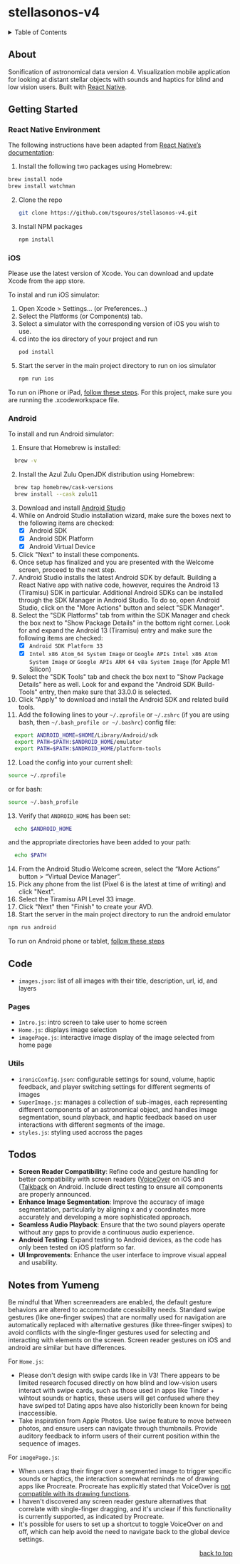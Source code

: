 # stellasonos-v4

<a name="readme-top"></a>
<!-- TABLE OF CONTENTS -->
<details>
  <summary>Table of Contents</summary>
  <ol>
    <li>
      <a href="#about-the-project">About The Project</a>
    </li>
    <li>
      <a href="#getting-started">Getting Started</a>
      <ul>
        <li><a href="#React Native Environment">React Native Environment</a></li>
        <li><a href="#ios">ios</a></li>
        <li><a href="#Android">Android</a></li>
      </ul>
    </li>
    <li><a href="#Features">Code</a></li>
    <li><a href="#Todos">Todos</a></li>
    <li><a href="#Todos">Notes from Yumeng</a></li>
  </ol>
</details>

<!-- ABOUT THE PROJECT -->
## About

Sonification of astronomical data version 4. Visualization mobile application for looking at distant stellar objects with sounds and haptics for blind and low vision users. 
Built with [React Native](https://reactnative.dev/). 

<!-- GETTING STARTED -->
## Getting Started

### React Native Environment
The following instructions have been adapted from [React Native’s documentation](https://reactnative.dev/docs/environment-setup):

1. Install the following two packages using Homebrew: 
  ```sh
  brew install node
  brew install watchman
  ```
2. Clone the repo
   ```sh
   git clone https://github.com/tsgouros/stellasonos-v4.git
   ```
3. Install NPM packages
   ```sh
   npm install
   ```

### iOS
Please use the latest version of Xcode. You can download and update Xcode from the app store. 

To instal and run iOS simulator: 
1. Open Xcode > Settings... (or Preferences...)
2. Select the Platforms (or Components) tab.
3. Select a simulator with the corresponding version of iOS you wish to use.
4. cd into the ios directory of your project and run 
   ```js
   pod install 
   ```
5. Start the server in the main project directory to run on ios simulator
   ```js
   npm run ios
   ``` 

To run on iPhone or iPad, [follow these steps](https://reactnative.dev/docs/running-on-device?platform=ios). For this project, make sure you are running the .xcodeworkspace file. 

### Android 
To install and run Android simulator: 
1. Ensure that Homebrew is installed:
  ```sh
    brew -v
  ```
2. Install the Azul Zulu OpenJDK distribution using Homebrew: 
  ```sh
    brew tap homebrew/cask-versions
    brew install --cask zulu11
  ```
3. Download and install [Android Studio](https://developer.android.com/studio)
4. While on Android Studio installation wizard, make sure the boxes next to the following items are checked: 
    - [x] Android SDK
    - [x] Android SDK Platform
    - [x] Android Virtual Device
5. Click "Next" to install these components.
6. Once setup has finalized and you are presented with the Welcome screen, proceed to the next step.
7. Android Studio installs the latest Android SDK by default. Building a React Native app with native code, however, requires the Android 13 (Tiramisu) SDK in particular. Additional Android SDKs can be installed through the SDK Manager in Android Studio. To do so, open Android Studio, click on the "More Actions" button and select "SDK Manager".
8. Select the "SDK Platforms" tab from within the SDK Manager and check the box next to "Show Package Details" in the bottom right corner. Look for and expand the Android 13 (Tiramisu) entry and make sure the following items are checked:
    - [x] `Android SDK Platform 33`
    - [x] `Intel x86 Atom_64 System Image` or `Google APIs Intel x86 Atom System Image` or `Google APIs ARM 64 v8a System Image` (for Apple M1 Silicon)
9. Select the "SDK Tools" tab and check the box next to "Show Package Details" here as well. Look for and expand the "Android SDK Build-Tools" entry, then make sure that 33.0.0 is selected.
10. Click "Apply" to download and install the Android SDK and related build tools.
11. Add the following lines to your `~/.zprofile` or `~/.zshrc` (if you are using bash, then `~/.bash_profile or ~/.bashrc`) config file:
  ```sh
    export ANDROID_HOME=$HOME/Library/Android/sdk
    export PATH=$PATH:$ANDROID_HOME/emulator
    export PATH=$PATH:$ANDROID_HOME/platform-tools
  ```
12. Load the config into your current shell:
  ```sh
  source ~/.zprofile
  ```
  or for bash:
  ```sh
  source ~/.bash_profile
  ```
13. Verify that `ANDROID_HOME` has been set:
  ```sh
    echo $ANDROID_HOME
  ```
  and the appropriate directories have been added to your path:
  ```sh
    echo $PATH
  ```
14. From the Android Studio Welcome screen, select the “More Actions” button > “Virtual Device Manager”.
15. Pick any phone from the list (Pixel 6 is the latest at time of writing) and click "Next". 
16. Select the Tiramisu API Level 33 image. 
17. Click "Next" then "Finish" to create your AVD.
18. Start the server in the main project directory to run the android emulator
   ```js
   npm run android 
   ```

To run on Android phone or tablet, [follow these steps](https://reactnative.dev/docs/running-on-device?platform=android)

<!-- Features -->
## Code
- `images.json`: list of all images with their title, description, url, id, and layers

### Pages
- `Intro.js`: intro screen to take user to home screen
- `Home.js`: displays image selection
- `imagePage.js`: interactive image display of the image selected from home page

### Utils 
- `ironicConfig.json`: configurable settings for sound, volume, haptic feedback, and player switching settings for different segments of images
- `SuperImage.js`: manages a collection of sub-images, each representing different components of an astronomical object, and handles image segmentation, sound playback, and haptic feedback based on user interactions with different segments of the image.
- `styles.js`: styling used accross the pages

<!-- Todos -->
## Todos
- **Screen Reader Compatibility**: Refine code and gesture handling for better compatibility with screen readers ([VoiceOver](https://support.apple.com/guide/iphone/use-voiceover-gestures-iph3e2e2281/ios) on iOS and ([Talkback](https://accessibleandroid.com/talkback/) on Android. Include direct testing to ensure all components are properly announced.
- **Enhance Image Segmentation**: Improve the accuracy of image segmentation, particularly by aligning x and y coordinates more accurately and developing a more sophisticated approach.
- **Seamless Audio Playback**: Ensure that the two sound players operate without any gaps to provide a continuous audio experience.
- **Android Testing**: Expand testing to Android devices, as the code has only been tested on iOS platform so far.
- **UI Improvements**: Enhance the user interface to improve visual appeal and usability.

## Notes from Yumeng
Be mindful that When screenreaders are enabled, the default gesture behaviors are altered to accommodate ccessibility needs. Standard swipe gestures (like one-finger swipes) that are normally used for navigation are automatically replaced with alternative gestures (like three-finger swipes) to avoid conflicts with the single-finger gestures used for selecting and interacting with elements on the screen. Screen reader gestures on iOS and android are similar but have differences. 

For `Home.js`:
- Please don't design with swipe cards like in V3! There appears to be limited research focused directly on how blind and low-vision users interact with swipe cards, such as those used in apps like Tinder + wihtout sounds or haptics, these users will get confused where they have swiped to! Dating apps have also historiclly been known for being inaccessible.
- Take inspiration from Apple Photos. Use swipe feature to move between photos, and ensure users can navigate through thumbnails. Provide auditory feedback to inform users of their current position within the sequence of images.
  
For `imagePage.js`:
- When users drag their finger over a segmented image to trigger specific sounds or haptics, the interaction somewhat reminds me of drawing apps like Procreate. Procreate has explicitly stated that VoiceOver is [not compatible with its drawing functions](https://help.procreate.com/procreate/handbook/interface-gestures/accessibility).
- I haven't discovered any screen reader gesture alternatives that correlate with single-finger dragging, and it's unclear if this functionality is currently supported, as indicated by Procreate.
- It's possible for users to set up a shortcut to toggle VoiceOver on and off, which can help avoid the need to navigate back to the global device settings.

<p align="right"><a href="#readme-top">back to top</a></p>
